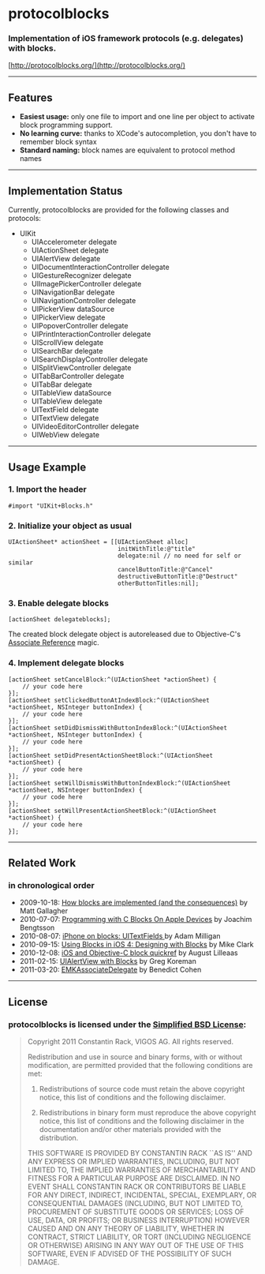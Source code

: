 # protocolblocks

### Implementation of iOS framework protocols (e.g. delegates) with blocks.
[http://protocolblocks.org/](http://protocolblocks.org/)

---
## Features

* **Easiest usage:**
  only one file to import and one line per object to activate block programming support.
* **No learning curve:**
  thanks to XCode's autocompletion, you don't have to remember block syntax
* **Standard naming:**
  block names are equivalent to protocol method names

---
## Implementation Status

Currently, protocolblocks are provided for the following classes and protocols:

* UIKit
  * UIAccelerometer delegate
  * UIActionSheet delegate
  * UIAlertView delegate
  * UIDocumentInteractionController delegate
  * UIGestureRecognizer delegate
  * UIImagePickerController delegate
  * UINavigationBar delegate
  * UINavigationController delegate
  * UIPickerView dataSource
  * UIPickerView delegate
  * UIPopoverController delegate
  * UIPrintInteractionController delegate
  * UIScrollView delegate
  * UISearchBar delegate
  * UISearchDisplayController delegate
  * UISplitViewController delegate
  * UITabBarController delegate
  * UITabBar delegate
  * UITableView dataSource
  * UITableView delegate
  * UITextField delegate
  * UITextView delegate
  * UIVideoEditorController delegate
  * UIWebView delegate

---
## Usage Example

### 1. Import the header

    #import "UIKit+Blocks.h"

### 2. Initialize your object as usual

    UIActionSheet* actionSheet = [[UIActionSheet alloc]
                                   initWithTitle:@"title"
                                   delegate:nil // no need for self or similar
                                   cancelButtonTitle:@"Cancel"
                                   destructiveButtonTitle:@"Destruct"
                                   otherButtonTitles:nil];

### 3. Enable delegate blocks

    [actionSheet delegateblocks];

The created block delegate object is autoreleased due to Objective-C's [Associate Reference](http://developer.apple.com/library/mac/#documentation/Cocoa/Conceptual/ObjectiveC/Chapters/ocAssociativeReferences.html) magic.

### 4. Implement delegate blocks

    [actionSheet setCancelBlock:^(UIActionSheet *actionSheet) {
        // your code here
    }];
    [actionSheet setClickedButtonAtIndexBlock:^(UIActionSheet *actionSheet, NSInteger buttonIndex) {
        // your code here
    }];
    [actionSheet setDidDismissWithButtonIndexBlock:^(UIActionSheet *actionSheet, NSInteger buttonIndex) {
        // your code here
    }];
    [actionSheet setDidPresentActionSheetBlock:^(UIActionSheet *actionSheet) {
        // your code here
    }];
    [actionSheet setWillDismissWithButtonIndexBlock:^(UIActionSheet *actionSheet, NSInteger buttonIndex) {
        // your code here
    }];
    [actionSheet setWillPresentActionSheetBlock:^(UIActionSheet *actionSheet) {
        // your code here
    }];

---
## Related Work
### in chronological order

* 2009-10-18: [How blocks are implemented (and the consequences)](http://cocoawithlove.com/2009/10/how-blocks-are-implemented-and.html) by Matt Gallagher
* 2010-07-07: [Programming with C Blocks On Apple Devices](http://thirdcog.eu/pwcblocks/) by Joachim Bengtsson
* 2010-08-07: [iPhone on blocks: UITextFields ](http://pivotallabs.com/users/amilligan/blog/articles/1353-iphone-on-blocks-uitextfields) by Adam Milligan
* 2010-09-15: [Using Blocks in iOS 4: Designing with Blocks](http://pragmaticstudio.com/blog/2010/9/15/ios4-blocks-2) by Mike Clark
* 2010-12-08: [iOS and Objective-C block quickref](http://augustl.com/blog/2010/ios_and_objective_c_block_quickref) by August Lilleaas
* 2011-02-15: [UIAlertView with Blocks](http://gkoreman.com/blog/2011/02/15/uialertview-with-blocks/) by Greg Koreman 
* 2011-03-20: [EMKAssociateDelegate](http://benedictcohen.co.uk/blog/archives/189) by Benedict Cohen

---
## License
### protocolblocks is licensed under the [Simplified BSD License](https://secure.wikimedia.org/wikipedia/en/wiki/BSD_licenses):

> Copyright 2011 Constantin Rack, VIGOS AG. All rights reserved.
> 
> Redistribution and use in source and binary forms, with or without modification, are
> permitted provided that the following conditions are met:
>
>   1. Redistributions of source code must retain the above copyright notice, this list of
>      conditions and the following disclaimer.
>
>   2. Redistributions in binary form must reproduce the above copyright notice, this list
>      of conditions and the following disclaimer in the documentation and/or other materials
>      provided with the distribution.
>
> THIS SOFTWARE IS PROVIDED BY CONSTANTIN RACK ``AS IS'' AND ANY EXPRESS OR IMPLIED
> WARRANTIES, INCLUDING, BUT NOT LIMITED TO, THE IMPLIED WARRANTIES OF MERCHANTABILITY AND
> FITNESS FOR A PARTICULAR PURPOSE ARE DISCLAIMED. IN NO EVENT SHALL CONSTANTIN RACK OR
> CONTRIBUTORS BE LIABLE FOR ANY DIRECT, INDIRECT, INCIDENTAL, SPECIAL, EXEMPLARY, OR
> CONSEQUENTIAL DAMAGES (INCLUDING, BUT NOT LIMITED TO, PROCUREMENT OF SUBSTITUTE GOODS OR
> SERVICES; LOSS OF USE, DATA, OR PROFITS; OR BUSINESS INTERRUPTION) HOWEVER CAUSED AND ON
> ANY THEORY OF LIABILITY, WHETHER IN CONTRACT, STRICT LIABILITY, OR TORT (INCLUDING
> NEGLIGENCE OR OTHERWISE) ARISING IN ANY WAY OUT OF THE USE OF THIS SOFTWARE, EVEN IF
> ADVISED OF THE POSSIBILITY OF SUCH DAMAGE.
